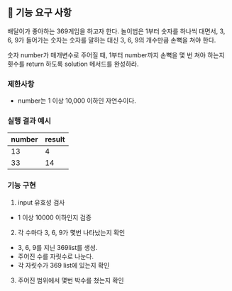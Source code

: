 ## 🚀 기능 요구 사항

배달이가 좋아하는 369게임을 하고자 한다. 놀이법은 1부터 숫자를 하나씩 대면서, 3, 6, 9가 들어가는 숫자는 숫자를 말하는 대신 3, 6, 9의 개수만큼 손뼉을 쳐야 한다.

숫자 number가 매개변수로 주어질 때, 1부터 number까지 손뼉을 몇 번 쳐야 하는지 횟수를 return 하도록 solution 메서드를 완성하라.

### 제한사항

- number는 1 이상 10,000 이하인 자연수이다.

### 실행 결과 예시

| number | result |
| --- | --- |
| 13 | 4 |
| 33 | 14 |

### 기능 구현
1. input 유효성 검사
- 1 이상 10000 이하인지 검증

2. 각 수마다 3, 6, 9가 몇번 나타났는지 확인
- 3, 6, 9를 지닌 369list를 생성.
- 주어진 수를 자릿수로 나눈다.
- 각 자릿수가 369 list에 있는지 확인
3. 주어진 범위에서 몇번 박수를 쳤는지 확인
